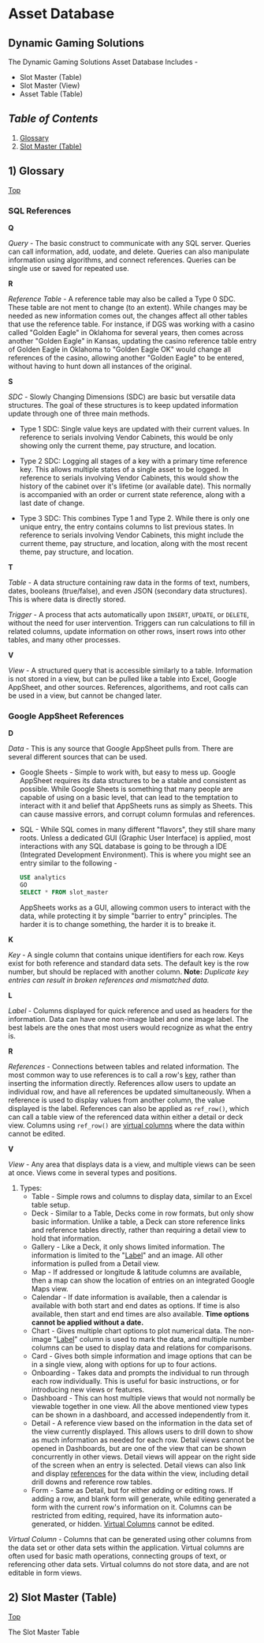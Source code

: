 # Asset Database
## Dynamic Gaming Solutions

The Dynamic Gaming Solutions Asset Database Includes - 
- Slot Master (Table)
- Slot Master (View)
- Asset Table (Table)

## *<a>Table of Contents</a>* 
1. [Glossary](#1-glossary)
1. [Slot Master (Table)](#2-slot-master-table)


## 1) <a>Glossary</a>
[Top](#table-of-contents)

### SQL References
**Q**

*Query* - The basic construct to communicate with any SQL server. Queries can call information, add, uodate, and delete. Queries can also manipulate information using algorithms, and connect references. Queries can be single use or saved for repeated use.

**R**

*Reference Table* - A reference table may also be called a Type 0 SDC. These table are not ment to change (to an extent). While changes may be needed as new information comes out, the changes affect all other tables that use the reference table. For instance, if DGS was working with a casino called "Golden Eagle" in Oklahoma for several years, then comes across another "Golden Eagle" in Kansas, updating the casino reference table entry of Golden Eagle in Oklahoma to "Golden Eagle OK" would change all references of the casino, allowing another "Golden Eagle" to be entered, without having to hunt down all instances of the original.

**S**

*SDC* - Slowly Changing Dimensions (SDC) are basic but versatile data structures. The goal of these structures is to keep updated information update through one of three main methods.

- Type 1 SDC: Single value keys are updated with their current values. In reference to serials involving Vendor Cabinets, this would be only showing only the current theme, pay structure, and location.

- Type 2 SDC: Logging all stages of a key with a primary time reference key. This allows multiple states of a single asset to be logged. In reference to serials involving Vendor Cabinets, this would show the history of the cabinet over it's lifetime (or available date). This normally is accompanied with an order or current state reference, along with a last date of change.

- Type 3 SDC: This combines Type 1 and Type 2. While there is only one unique entry, the entry contains columns to list previous states. In reference to serials involving Vendor Cabinets, this might include the current theme, pay structure, and location, along with the most recent theme, pay structure, and location.

**T**

*Table* - A data structure containing raw data in the forms of text, numbers, dates, booleans (true/false), and even JSON (secondary data structures). This is where data is directly stored.

*Trigger* - A process that acts automatically upon `INSERT`, `UPDATE`, or `DELETE`, without the need for user intervention. Triggers can run calculations to fill in related columns, update information on other rows, insert rows into other tables, and  many other processes. 

**V**

*View* - A structured query that is accessible similarly to a table. Information is not stored in a view, but can be pulled like a table into Excel, Google AppSheet, and other sources. References, algorithems, and root calls can be used in a view, but cannot be changed later.

### Google AppSheet References

**D**

*Data* - This is any source that Google AppSheet pulls from. There are several different sources that can be used.
- Google Sheets - Simple to work with, but easy to mess up. Google AppSheet requires its data structures to be a stable and consistent as possible. While Google Sheets is something that many people are capable of using on a basic level, that can lead to the temptation to interact with it and belief that AppSheets runs as simply as Sheets. This can cause massive errors, and corrupt column formulas and references.

- SQL - While SQL comes in many different "flavors", they still share many roots. Unless a dedicated GUI (Graphic User Interface) is applied, most interactions with any SQL database is going to be through a IDE (Integrated Development Environment). This is where you might see an entry similar to the following - 

    ```sql
    USE analytics
    GO
    SELECT * FROM slot_master
    ```
    AppSheets works as a GUI, allowing common users to interact with the data, while protecting it by simple "barrier to entry" principles. The harder it is to change something, the harder it is to breake it. 

**K**

*<a>Key</a>* - A single column that contains unique identifiers for each row. Keys exist for both reference and standard data sets. The default key is the row number, but should be replaced with another column. **Note:** *Duplicate key entries can result in broken references and mismatched data.*

**L**

*<a>Label</a>* - Columns displayed for quick reference and used as headers for the information. Data can have one non-image label and one image label. The best labels are the ones that most users would recognize as what the entry is. 

**R**

*<a>References</a>* - Connections between tables and related information. The most common way to use references is to call a row's [key](#key), rather than inserting the information directly. References allow users to update an individual row, and have all references be updated simultaneously. When a reference is used to display values from another column, the value displayed is the label. References can also be applied as `ref_row()`, which can call a table view of the referenced data within either a detail or deck view. Columns using `ref_row()` are [virtual columns](#virtual-column) where the data within cannot be edited.

**V**

*View* - Any area that displays data is a view, and multiple views can be seen at once. Views come in several types and positions.
1) Types:
    - Table - Simple rows and columns to display data, similar to an Excel table setup.
    - Deck - Similar to a Table, Decks come in row formats, but only show basic information. Unlike a table, a Deck can store reference links and reference tables directly, rather than requiring a detail view to hold that information.
    - Gallery - Like a Deck, it only shows limited information. The information is limited to the "[Label](#label)" and an image. All other information is pulled from a Detail view.
    - Map - If addressed or longitude & latitude columns are available, then a map can show the location of entries on an integrated Google Maps view.
    - Calendar - If date information is available, then a calendar is available with both start and end dates as options. If time is also available, then start and end times are also available. **Time options cannot be applied without a date.**
    - Chart - Gives multiple chart options to plot numerical data. The non-image "[Label](#label)" column is used to mark the data, and multiple number columns can be used to display data and relations for comparisons. 
    - Card - Gives both simple information and image options that can be in a single view, along with options for up to four actions.
    - Onboarding - Takes data and prompts the individual to run through each row individually. This is useful for basic instructions, or for introducing new views or features.
    - Dashboard - This can host multiple views that would not normally be viewable together in one view. All the above mentioned view types can be shown in a dashboard, and accessed independently from it.
    - Detail - A reference view based on the information in the data set of the view currently displayed. This allows users to drill down to show as much information as needed for each row. Detail views cannot be opened in Dashboards, but are one of the view that can be shown concurrently in other views. Detail views will appear on the right side of the screen when an entry is selected. Detail views can also link and display [references](#references) for the data within the view, including detail drill downs and reference row tables.
    - Form - Same as Detail, but for either adding or editing rows. If adding a row, and blank form will generate, while editing generated a form with the current row's information on it. Columns can be restricted from editing, required, have its information auto-generated, or hidden. [Virtual Columns](#virtual-column) cannot be edited.

*<a>Virtual Column</a>* - Columns that can be generated using other columns from the data set or other data sets within the application. Virtual columns are often used for basic math operations, connecting groups of text, or referencing other data sets. Virtual columns do not store data, and are not editable in form views.


## 2) <a>Slot Master (Table)</a>
[Top](#table-of-contents)

The Slot Master Table
